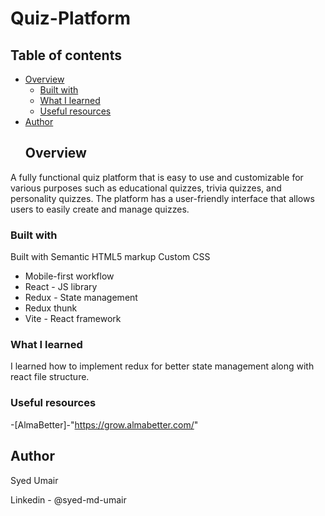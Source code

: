 # Quiz-Platform
## Table of contents

- [Overview](#overview)
  - [Built with](#built-with)
  - [What I learned](#what-i-learned)
  - [Useful resources](#useful-resources)
- [Author](#author)
  ## Overview
A fully functional quiz platform that is easy to use and customizable for various purposes such as educational quizzes, trivia quizzes, and personality quizzes. The platform has a user-friendly interface that allows users to easily create and manage quizzes. 
 ### Built with
Built with
Semantic HTML5 markup
Custom CSS
- Mobile-first workflow
- React - JS library
- Redux - State management
- Redux thunk
- Vite - React framework

### What I learned
I learned how to implement redux for better state management along with react file structure.

### Useful resources
-[AlmaBetter]-"https://grow.almabetter.com/"

## Author
Syed Umair

Linkedin - @syed-md-umair
